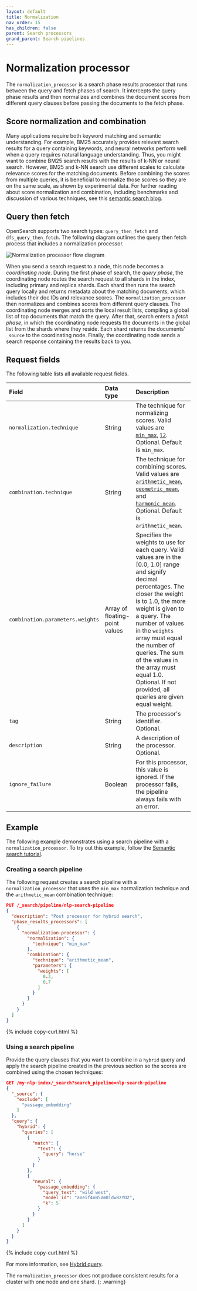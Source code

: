 ```yaml
---
layout: default
title: Normalization
nav_order: 15
has_children: false
parent: Search processors
grand_parent: Search pipelines
---
```


# Normalization processor

The `normalization_processor` is a search phase results processor that runs between the query and fetch phases of search. It intercepts the query phase results and then normalizes and combines the document scores from different query clauses before passing the documents to the fetch phase.

## Score normalization and combination

Many applications require both keyword matching and semantic understanding. For example, BM25 accurately provides relevant search results for a query containing keywords, and neural networks perform well when a query requires natural language understanding. Thus, you might want to combine BM25 search results with the results of k-NN or neural search. However, BM25 and k-NN search use different scales to calculate relevance scores for the matching documents. Before combining the scores from multiple queries, it is beneficial to normalize those scores so they are on the same scale, as shown by experimental data. For further reading about score normalization and combination, including benchmarks and discussion of various techniques, see this [semantic search blog](https://opensearch.org/blog/semantic-science-benchmarks/).

## Query then fetch

OpenSearch supports two search types: `query_then_fetch` and `dfs_query_then_fetch`. The following diagram outlines the query then fetch process that includes a normalization processor.

![Normalization processor flow diagram]({{site.url}}{{site.baseurl}}/images/normalization-processor.png)

When you send a search request to a node, this node becomes a _coordinating node_. During the first phase of search, the _query phase_, the coordinating node routes the search request to all shards in the index, including primary and replica shards. Each shard then runs the search query locally and returns metadata about the matching documents, which includes their doc IDs and relevance scores. The `normalization_processor` then normalizes and combines scores from different query clauses. The coordinating node merges and sorts the local result lists, compiling a global list of top documents that match the query. After that, search enters a _fetch phase_, in which the coordinating node requests the documents in the global list from the shards where they reside. Each shard returns the documents' `_source` to the coordinating node. Finally, the coordinating node sends a search response containing the results back to you.

## Request fields

The following table lists all available request fields.

Field | Data type | Description
:--- | :--- | :---
`normalization.technique` | String | The technique for normalizing scores. Valid values are [`min_max`](https://en.wikipedia.org/wiki/Feature_scaling#Rescaling_(min-max_normalization)), [`l2`](https://en.wikipedia.org/wiki/Cosine_similarity#L2-normalized_Euclidean_distance). Optional. Default is `min_max`.
`combination.technique` | String | The technique for combining scores. Valid values are [`arithmetic_mean`](https://en.wikipedia.org/wiki/Arithmetic_mean), [`geometric_mean`](https://en.wikipedia.org/wiki/Geometric_mean), and [`harmonic_mean`](https://en.wikipedia.org/wiki/Harmonic_mean). Optional. Default is `arithmetic_mean`.
`combination.parameters.weights` | Array of floating-point values | Specifies the weights to use for each query. Valid values are in the [0.0, 1.0] range and signify decimal percentages. The closer the weight is to 1.0, the more weight is given to a query. The number of values in the `weights` array must equal the number of queries. The sum of the values in the array must equal 1.0. Optional. If not provided, all queries are given equal weight.
`tag` | String | The processor's identifier. Optional.
`description` | String | A description of the processor. Optional.
`ignore_failure` | Boolean | For this processor, this value is ignored. If the processor fails, the pipeline always fails with an error. 

## Example 

The following example demonstrates using a search pipeline with a `normalization_processor`. To try out this example, follow the [Semantic search tutorial]({{site.url}}{{site.baseurl}}/ml-commons-plugin/semantic-search#tutorial).

### Creating a search pipeline 

The following request creates a search pipeline with a `normalization_processor` that uses the `min_max` normalization technique and the `arithmetic_mean` combination technique:

```json
PUT /_search/pipeline/nlp-search-pipeline
{
  "description": "Post processor for hybrid search",
  "phase_results_processors": [
    {
      "normalization-processor": {
        "normalization": {
          "technique": "min_max"
        },
        "combination": {
          "technique": "arithmetic_mean",
          "parameters": {
            "weights": [
              0.3,
              0.7
            ]
          }
        }
      }
    }
  ]
}
```
{% include copy-curl.html %}

### Using a search pipeline

Provide the query clauses that you want to combine in a `hybrid` query and apply the search pipeline created in the previous section so the scores are combined using the chosen techniques:

```json
GET /my-nlp-index/_search?search_pipeline=nlp-search-pipeline
{
  "_source": {
    "exclude": [
      "passage_embedding"
    ]
  },
  "query": {
    "hybrid": {
      "queries": [
        {
          "match": {
            "text": {
              "query": "horse"
            }
          }
        },
        {
          "neural": {
            "passage_embedding": {
              "query_text": "wild west",
              "model_id": "aVeif4oB5Vm0Tdw8zYO2",
              "k": 5
            }
          }
        }
      ]
    }
  }
}
```
{% include copy-curl.html %}

For more information, see [Hybrid query]({{site.url}}{{site.baseurl}}/query-dsl/compound/hybrid/).

The `normalization_processor` does not produce consistent results for a cluster with one node and one shard.
{: .warning}